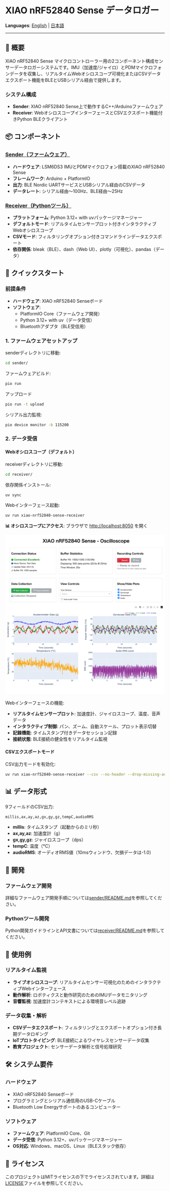 # XIAO nRF52840 Sense データロガー

<!-- Language Switcher -->
**Languages**: [English](./README.md) | [日本語](./README.ja.md)

---

## 🚀 概要

XIAO nRF52840 Sense マイクロコントローラー用の2コンポーネント構成センサーデータロガーシステムです。IMU（加速度/ジャイロ）とPDMマイクロフォンデータを収集し、リアルタイムWebオシロスコープ可視化またはCSVデータエクスポート機能をBLEとUSBシリアル経由で提供します。

### システム構成

- **Sender**: XIAO nRF52840 Sense上で動作するC++/Arduinoファームウェア
- **Receiver**: WebオシロスコープインターフェースとCSVエクスポート機能付きPython BLEクライアント

## 📦 コンポーネント

### [Sender（ファームウェア）](./sender/)
- **ハードウェア**: LSM6DS3 IMUとPDMマイクロフォン搭載のXIAO nRF52840 Sense
- **フレームワーク**: Arduino + PlatformIO
- **出力**: BLE Nordic UARTサービスとUSBシリアル経由のCSVデータ
- **データレート**: シリアル経由〜100Hz、BLE経由〜25Hz

### [Receiver（Pythonツール）](./receiver/)
- **プラットフォーム**: Python 3.12+ with uvパッケージマネージャー
- **デフォルトモード**: リアルタイムセンサープロット付きインタラクティブWebオシロスコープ
- **CSVモード**: フィルタリングオプション付きコマンドラインデータエクスポート
- **依存関係**: bleak（BLE）、dash（Web UI）、plotly（可視化）、pandas（データ）

## 🚀 クイックスタート

### 前提条件

- **ハードウェア**: XIAO nRF52840 Senseボード
- **ソフトウェア**: 
  - PlatformIO Core（ファームウェア開発）
  - Python 3.12+ with uv（データ受信）
  - Bluetoothアダプタ（BLE受信用）

### 1. ファームウェアセットアップ

senderディレクトリに移動:
```bash
cd sender/
```

ファームウェアビルド:
```bash
pio run
```

アップロード
```bash
pio run -t upload
```

シリアル出力監視:
```bash
pio device monitor -b 115200
```

### 2. データ受信

#### Webオシロスコープ（デフォルト）

receiverディレクトリに移動:
```bash
cd receiver/
```

依存関係インストール:
```bash
uv sync
```

Webインターフェース起動:
```bash
uv run xiao-nrf52840-sense-receiver
```

**📊 オシロスコープにアクセス**: ブラウザで [http://localhost:8050](http://localhost:8050) を開く

![オシロスコープインターフェース](./receiver/images/oscilloscope-screenshot.png)

Webインターフェースの機能:
- **リアルタイムセンサープロット**: 加速度計、ジャイロスコープ、温度、音声データ
- **インタラクティブ制御**: パン、ズーム、自動スケール、プロット表示切替
- **記録機能**: タイムスタンプ付きデータセッション記録
- **接続状態**: BLE接続の健全性をリアルタイム監視

#### CSVエクスポートモード

CSV出力モードを有効化:
```bash
uv run xiao-nrf52840-sense-receiver --csv --no-header --drop-missing-audio
```

## 📊 データ形式

9フィールドのCSV出力:
```
millis,ax,ay,az,gx,gy,gz,tempC,audioRMS
```

- **millis**: タイムスタンプ（起動からのミリ秒）
- **ax,ay,az**: 加速度計（g）
- **gx,gy,gz**: ジャイロスコープ（dps）  
- **tempC**: 温度（°C）
- **audioRMS**: オーディオRMS値（10msウィンドウ、欠損データは-1.0）

## 🔧 開発

### ファームウェア開発
詳細なファームウェア開発手順については[sender/README.md](./sender/README.md)を参照してください。

### Pythonツール開発  
Python開発ガイドラインとAPI文書については[receiver/README.md](./receiver/README.md)を参照してください。

## 🎯 使用例

### リアルタイム監視
- **ライブオシロスコープ**: リアルタイムセンサー可視化のためのインタラクティブWebインターフェース
- **動作解析**: ロボティクスと動作研究のためのIMUデータモニタリング
- **音響監視**: 加速度計コンテキストによる環境音レベル追跡

### データ収集・解析
- **CSVデータエクスポート**: フィルタリングとエクスポートオプション付き長期データロギング
- **IoTプロトタイピング**: BLE接続によるワイヤレスセンサーデータ収集
- **教育プロジェクト**: センサーデータ解析と信号処理研究

## 🛠 システム要件

### ハードウェア
- XIAO nRF52840 Senseボード
- プログラミングとシリアル通信用のUSB-Cケーブル
- Bluetooth Low Energyサポートのあるコンピューター

### ソフトウェア
- **ファームウェア**: PlatformIO Core、Git
- **データ受信**: Python 3.12+、uvパッケージマネージャー
- **OS対応**: Windows、macOS、Linux（BLEスタック依存）

## 📄 ライセンス

このプロジェクトはMITライセンスの下でライセンスされています。詳細は[LICENSE](LICENSE)ファイルを参照してください。


